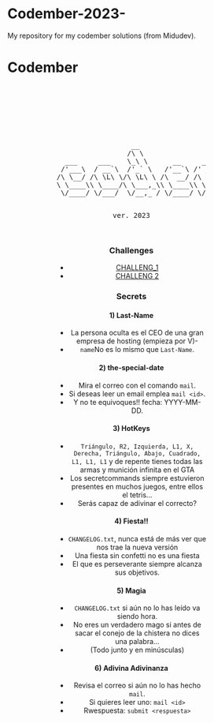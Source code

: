 # Codember-2023-
My repository for my codember solutions (from Midudev).

# Codember

<div style="background-image: url('https://img.freepik.com/foto-gratis/gradiente-gris-negro-falta-definicion-llanura-lujo-abstracta-utilizado-como-pared-estudio-fondo-exhibir-sus-productos_1258-63638.jpg'); background-size: cover; padding: 100px; text-align: center;">
<pre>
                  __                         __
                 /\ \                       /\ \
  ___     ___    \_\ \      __     ___ ___  \ \ \____     __    _ __
 /'___\  / __`\  /'_` \   /'__`\ /' __` __`\ \ \ '__`\  /'__`\ /\`'__\
/\ \__/ /\ \L\ \/\ \L\ \ /\  __/ /\ \/\ \/\ \ \ \ \L\ \/\  __/ \ \ \/
\ \____\\ \____/\ \___,_\\ \____\\ \_\ \_\ \_\ \ \_,__/\ \____\ \ \_\
 \/____/ \/___/  \/__,_ / \/____/ \/_/\/_/\/_/  \/___/  \/____/  \/_/
				
 ver. 2023




</pre>

### Challenges

- [CHALLENG_1](https://github.com/Pereirooo/Codember-2023-/blob/main/ContarPalabras.c)
- [CHALLENG 2](https://github.com/Pereirooo/Codember-2023/blob/main/MiniCompiler/main.c)

### Secrets


#### 1) Last-Name

- La persona oculta es el CEO de una gran empresa de hosting (empieza por V)-
- `name`No es lo mismo que `Last-Name`.

<!-- $ submit RAUCH -->

#### 2) the-special-date

- Mira el correo con el comando `mail`.
- Si deseas leer un email emplea `mail <id>`.
- Y no te equivoques!! fecha: YYYY-MM-DD.

<!-- $ submit 2023-12-01 -->


#### 3) HotKeys

- `Triángulo, R2, Izquierda, L1, X, Derecha, Triángulo, Abajo, Cuadrado, L1, L1, L1` y de repente tienes todas las armas y munición infinita en el GTA
- Los secretcommands siempre estuvieron presentes en muchos juegos, entre ellos el tetris...
- Serás capaz de adivinar el correcto?

<!-- $ submit Up Up Down Down Left Right Left Right b a -->

#### 4) Fiesta!!

- `CHANGELOG.txt`, nunca está de más ver que nos trae la nueva versión
- Una fiesta sin confetti no es una fiesta
- El que es perseverante siempre alcanza sus objetivos.

<!-- $ confetti --Varias veces -->

#### 5) Magia
- `CHANGELOG.txt` si aún no lo has leído va siendo hora.
- No eres un verdadero mago si antes de sacar el conejo de la chistera no dices una palabra...
- (Todo junto y en minúsculas)

<!-- $ submit itsmagic -->

#### 6) Adivina Adivinanza

- Revisa el correo si aún no lo has hecho `mail`.
- Si quieres leer uno: `mail <id>`
- Rwespuesta: `submit <respuesta>`

<!-- $ submit html -->
